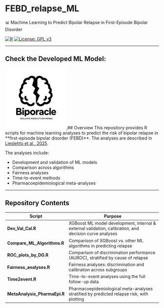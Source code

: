 # FEBD_relapse_ML  
📊 Machine Learning to Predict Bipolar Relapse in First-Episode Bipolar Disorder

[![R](https://img.shields.io/badge/R-4.3+-blue)](https://www.r-project.org/)
[![License: GPL v3](https://img.shields.io/badge/License-GPLv3-blue.svg)](LICENSE)

---

## Check the Developed ML Model:
<a href="https://johannes-lieslehto.shinyapps.io/biporacle/">
  <img src="docs/figures/logo.jpg" alt="BipOracle" width="200"/>
</a>
## Overview
This repository provides R scripts for machine learning analyses to predict the risk of bipolar relapse 
in **first-episode bipolar disorder (FEBD)**. The analyses are described in <a href="https://www.nature.com/articles/s41380-025-03316-2">Lieslehto et al., 2025</a>.


The analyses include:
- Development and validation of ML models
- Comparison across algorithms
- Fairness analyses
- Time-to-event methods
- Pharmacoepidemiological meta-analyses

---

## Repository Contents

| Script                      | Purpose |
|------------------------------|---------|
| **Dev_Val_Cal.R**            | XGBoost ML model development, internal & external validation, calibration, and decision curve analyses |
| **Compare_ML_Algorithms.R**  | Comparison of XGBoost vs. other ML algorithms in predicting relapse |
| **ROC_plots_by_DG.R**        | Comparison of discrimination performance (AUROC), stratified by cause of relapse |
| **Fairness_analyses.R**      | Fairness analyses: discrimination and calibration across subgroups |
| **Time2event.R**             | Time-to-event analyses using the full follow-up data |
| **MetaAnalysis_PharmaEpi.R** | Pharmacoepidemiological meta-analyses stratified by predicted relapse risk, with plotting |

